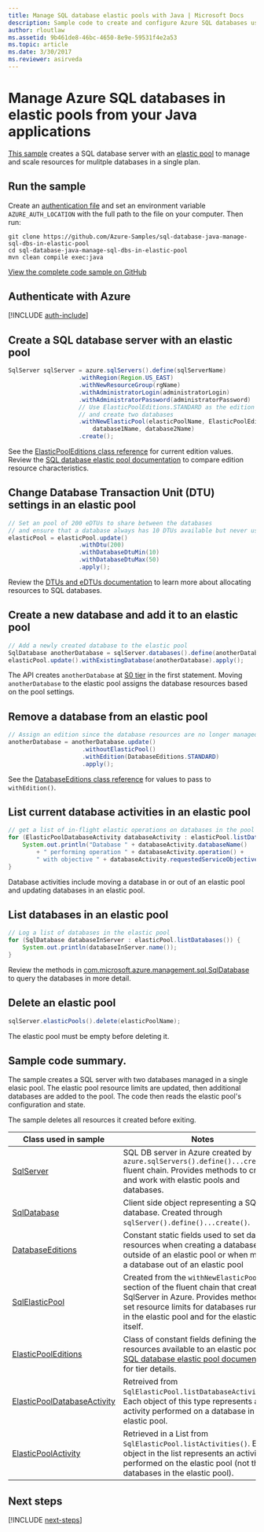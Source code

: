```yaml
---
title: Manage SQL database elastic pools with Java | Microsoft Docs
description: Sample code to create and configure Azure SQL databases using the Azure SDK for Java
author: rloutlaw
ms.assetid: 9b461de8-46bc-4650-8e9e-59531f4e2a53
ms.topic: article
ms.date: 3/30/2017
ms.reviewer: asirveda
---
```


# Manage Azure SQL databases in elastic pools from your Java applications

[This sample](https://github.com/Azure-Samples/sql-database-java-manage-sql-dbs-in-elastic-pool) creates a SQL database server with an [elastic pool](/azure/sql-database/sql-database-elastic-pool) to manage and scale resources for mulitple databases in a single plan.

## Run the sample

Create an [authentication file](https://docs.microsoft.com/azure/java/java-sdk-azure-authenticate#mgmt-file) and set an environment variable `AZURE_AUTH_LOCATION` with the full path to the file on your computer. Then run:

```
git clone https://github.com/Azure-Samples/sql-database-java-manage-sql-dbs-in-elastic-pool
cd sql-database-java-manage-sql-dbs-in-elastic-pool
mvn clean compile exec:java
```

[View the complete code sample on GitHub](https://github.com/Azure-Samples/sql-database-java-manage-sql-dbs-in-elastic-pool)

## Authenticate with Azure

[!INCLUDE [auth-include](includes/java-auth-include.md)]

## Create a SQL database server with an elastic pool

```java
SqlServer sqlServer = azure.sqlServers().define(sqlServerName)
                    .withRegion(Region.US_EAST)
                    .withNewResourceGroup(rgName)
                    .withAdministratorLogin(administratorLogin)
                    .withAdministratorPassword(administratorPassword)
                    // Use ElasticPoolEditions.STANDARD as the edition
                    // and create two databases
                    .withNewElasticPool(elasticPoolName, ElasticPoolEditions.STANDARD, 
                        database1Name, database2Name)
                    .create();
```

See the [ElasticPoolEditions class reference](/java/api/com.microsoft.azure.management.sql.elasticpooleditions) for current edition values. Review the [SQL database elastic pool documentation](/azure/sql-database/sql-database-elastic-pool) to compare edition resource characteristics. 

## Change Database Transaction Unit (DTU) settings in an elastic pool

```java
// Set an pool of 200 eDTUs to share between the databases
// and ensure that a database always has 10 DTUs available but never uses more than 50
elasticPool = elasticPool.update()
                    .withDtu(200)
                    .withDatabaseDtuMin(10)
                    .withDatabaseDtuMax(50)
                    .apply();
```

Review the [DTUs and eDTUs documentation](/azure/sql-database/sql-database-what-is-a-dtu) to learn more about allocating resources to SQL databases.

## Create a new database and add it to an elastic pool

```java
// Add a newly created database to the elastic pool
SqlDatabase anotherDatabase = sqlServer.databases().define(anotherDatabaseName).create();
elasticPool.update().withExistingDatabase(anotherDatabase).apply();            
```

The API creates `anotherDatabase` at [S0 tier](/azure/sql-database/sql-database-service-tiers) in the first statement. Moving `anotherDatabase` to the elastic pool assigns the database resources based on the pool settings.

## Remove a database from an elastic pool
```java
// Assign an edition since the database resources are no longer managed in the pool 
anotherDatabase = anotherDatabase.update()
                     .withoutElasticPool()
                     .withEdition(DatabaseEditions.STANDARD)
                     .apply();
```

See the [DatabaseEditions class reference](/java/api/com.microsoft.azure.management.sql.databaseeditions) for values to pass to `withEdition()`.

## List current database activities in an elastic pool
```java
// get a list of in-flight elastic operations on databases in the pool and log them 
for (ElasticPoolDatabaseActivity databaseActivity : elasticPool.listDatabaseActivities()) {
    System.out.println("Database " + databaseActivity.databaseName() 
        + " performing operation " + databaseActivity.operation() + 
        " with objective " + databaseActivity.requestedServiceObjective());
}
```

Database activities include moving a database in or out of an elastic pool and updating databases in an elastic pool.


## List databases in an elastic pool
```java
// Log a list of databases in the elastic pool 
for (SqlDatabase databaseInServer : elasticPool.listDatabases()) {
    System.out.println(databaseInServer.name());
}
```

Review the methods in [com.microsoft.azure.management.sql.SqlDatabase](/java/api/com.microsoft.azure.management.sql.sqldatabase) to query the databases in more detail.

## Delete an elastic pool
```java
sqlServer.elasticPools().delete(elasticPoolName);
```

The elastic pool must be empty before deleting it.

## Sample code summary.

The sample creates a SQL server with two databases managed in a single elasic pool. The elastic pool resource limits are updated, then additional databases are added to the pool. The code then reads the elastic pool's configuration and state. 

The sample deletes all resources it created before exiting.

| Class used in sample | Notes |
|-------|-------|
| [SqlServer](/java/api/com.microsoft.azure.management.sql.sqlserver) | SQL DB server in Azure created by `azure.sqlServers().define()...create()` fluent chain. Provides methods to create and work with elastic pools and databases. 
| [SqlDatabase](/java/api/com.microsoft.azure.management.sql.sqldatabase) | Client side object representing a SQL database. Created through `sqlServer().define()...create()`. 
| [DatabaseEditions](/java/api/com.microsoft.azure.management.sql.databaseeditions) | Constant static fields used to set database resources when creating a database outside of an elastic pool or when moving a database out of an elastic pool  
| [SqlElasticPool](/java/api/com.microsoft.azure.management.sql.sqlelasticpool) | Created from the `withNewElasticPool()` section of the fluent chain that created the SqlServer in Azure. Provides methods to set resource limits for databases running in the elastic pool and for the elastic pool itself. 
| [ElasticPoolEditions](/java/api/com.microsoft.azure.management.sql.elasticpooleditions) | Class of constant fields defining the resources available to an elastic pool. See [SQL database elastic pool documentation](/azure/sql-database/sql-database-elastic-pool) for tier details. 
| [ElasticPoolDatabaseActivity](/java/api/com.microsoft.azure.management.sql.elasticpooldatabaseactivity) | Retreived from `SqlElasticPool.listDatabaseActivities()`. Each object of this type represents an activity performed on a database in the elastic pool.
| [ElasticPoolActivity](/java/api/com.microsoft.azure.management.sql.elasticpoolactivity) | Retrieved in a List from `SqlElasticPool.listActivities()`. Each of object in the list represents an activity performed on the elastic pool (not the databases in the elastic pool).

## Next steps

[!INCLUDE [next-steps](includes/java-next-steps.md)]
